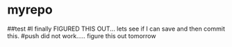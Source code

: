 # myrepo
##test
#I finally FIGURED THIS OUT... lets see if I can save and then commit this. 
#push did not work..... figure this out tomorrow
